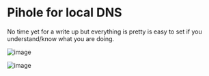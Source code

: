 # Pihole for local DNS

No time yet for a write up but everything is pretty is easy to set if you understand/know what you are doing.

![image](https://github.com/TheMuntu/Projects/assets/59522058/f2b5f4cc-1dd5-43f3-921a-bf8db1b99364)

![image](https://github.com/TheMuntu/Projects/assets/59522058/db66a0ba-d02e-445f-98ee-51fc41e05d0a)
